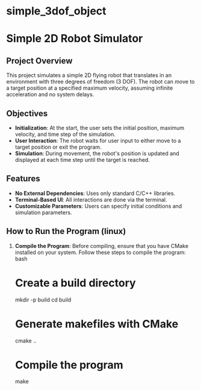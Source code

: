 # simple_3dof_object

# Simple 2D Robot Simulator

## Project Overview

This project simulates a simple 2D flying robot that translates in an environment with three degrees of freedom (3 DOF). The robot can move to a target position at a specified maximum velocity, assuming infinite acceleration and no system delays.

## Objectives

- **Initialization**: At the start, the user sets the initial position, maximum velocity, and time step of the simulation.
- **User Interaction**: The robot waits for user input to either move to a target position or exit the program.
- **Simulation**: During movement, the robot's position is updated and displayed at each time step until the target is reached.

## Features

- **No External Dependencies**: Uses only standard C/C++ libraries.
- **Terminal-Based UI**: All interactions are done via the terminal.
- **Customizable Parameters**: Users can specify initial conditions and simulation parameters.

## How to Run the Program (linux)


1. **Compile the Program**:
   Before compiling, ensure that you have CMake installed on your system. Follow these steps to compile the program:
    bash
    # Create a build directory
    mkdir -p build
    cd build
    # Generate makefiles with CMake
    cmake ..
    # Compile the program
    make
